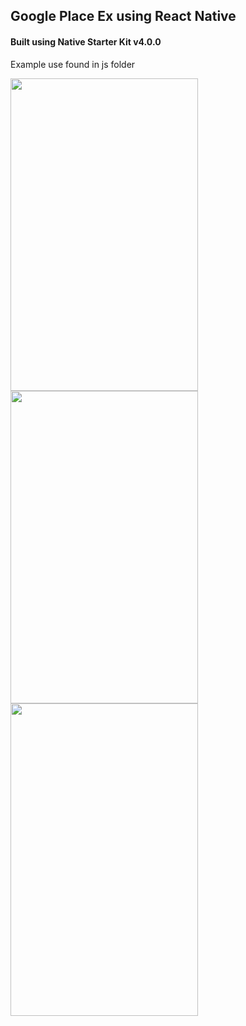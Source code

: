 
## Google Place Ex using React Native
 
 <h4>Built using <a hef="https://github.com/start-react/native-starter-kit#native-starter-kit-v400"> Native Starter Kit v4.0.0</a></h4>
 
 <p>Example use found in js folder</p>

<img src="http://www.codyleerod.name/wp-content/uploads/2016/08/Simulator-Screen-Shot-Aug-12-2016-5.54.39-PM.png"  width="300" height="500" />
<img src="http://www.codyleerod.name/wp-content/uploads/2016/08/Simulator-Screen-Shot-Aug-12-2016-5.55.53-PM.png"  width="300" height="500" />
<img src="http://www.codyleerod.name/wp-content/uploads/2016/08/Simulator-Screen-Shot-Aug-12-2016-5.55.04-PM.png"  width="300" height="500" />




